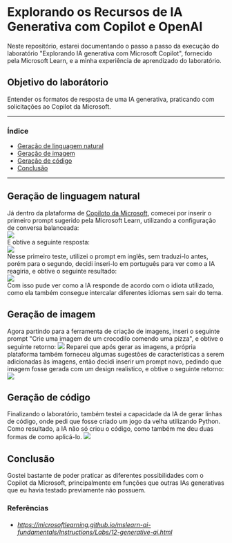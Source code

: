 # Explorando os Recursos de IA Generativa com Copilot e OpenAI
Neste repositório, estarei documentando o passo a passo da execução do laboratório "Explorando IA generativa com Microsoft Copilot", fornecido pela Microsoft Learn, e a minha experiência de aprendizado do laboratório. 

## Objetivo do laborátorio
Entender os formatos de resposta de uma IA generativa, praticando com solicitações ao Copilot da Microsoft.

*******
### Índice
  - [Geração de linguagem natural](#geração-de-linguagem-natural)
  - [Geração de imagem](#geração-de-imagem)
  - [Geração de código](#geração-de-código)
  - [Conclusão](#conclusão)

*******

## Geração de linguagem natural
Já dentro da plataforma de [Copiloto da Microsoft](https://copilot.microsoft.com/?azure-portal=true), comecei por inserir o primeiro prompt sugerido pela Microsoft Learn, utilizando a configuração de conversa balanceada:  
![ ](https://imgur.com/Rs7Oljj.png)  
E obtive a seguinte resposta:  
![ ](https://imgur.com/2hh303u.png)  
Nesse primeiro teste, utilizei o prompt em inglês, sem traduzi-lo antes, porém para o segundo, decidi inseri-lo em português para ver como a IA reagiria, e obtive o seguinte resultado:  
![ ](https://imgur.com/IFo38GZ.png)  
Com isso pude ver como a IA responde de acordo com o idiota utilizado, como ela também consegue intercalar diferentes idiomas sem sair do tema.  


## Geração de imagem
Agora partindo para a ferramenta de criação de imagens, inseri o seguinte prompt "Crie uma imagem de um crocodilo comendo uma pizza", e obtive o seguinte retorno:
![ ](https://imgur.com/ebBqXwL.png)
Reparei que após gerar as imagens, a própria plataforma também forneceu algumas sugestões de características a serem adicionadas às imagens, então decidi inserir um prompt novo, pedindo que imagem fosse gerada com um design realistico, e obtive o seguinte retorno:
![ ](https://imgur.com/aZDEJDc.png)  

## Geração de código
Finalizando o laboratório, também testei a capacidade da IA de gerar linhas de código, onde pedi que fosse criado um jogo da velha utilizando Python. Como resultado, a IA não só criou o código, como também me deu duas formas de como aplicá-lo.
![ ](https://imgur.com/9ohwRjK.png)


## Conclusão
Gostei bastante de poder praticar as diferentes possibilidades com o Copilot da Microsoft, principalmente em funções que outras IAs generativas que eu havia testado previamente não possuem.

### Referências
* ###### https://microsoftlearning.github.io/mslearn-ai-fundamentals/Instructions/Labs/12-generative-ai.html
